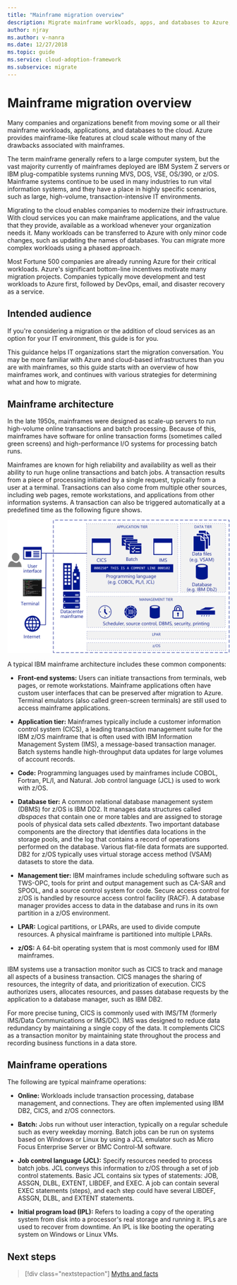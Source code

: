 ```yaml
---
title: "Mainframe migration overview"
description: Migrate mainframe workloads, apps, and databases to Azure, for a proven, highly available, scalable infrastructure without many of the drawbacks of mainframes.
author: njray
ms.author: v-nanra
ms.date: 12/27/2018
ms.topic: guide
ms.service: cloud-adoption-framework
ms.subservice: migrate
---
```


<!-- cspell:ignore nanra njray dbspaces dbextents VSAM RACF LPARS ASSGN DLBL EXTENT LIBDEF EXEC IPLs -->

# Mainframe migration overview

Many companies and organizations benefit from moving some or all their mainframe workloads, applications, and databases to the cloud. Azure provides mainframe-like features at cloud scale without many of the drawbacks associated with mainframes.

The term mainframe generally refers to a large computer system, but the vast majority currently of mainframes deployed are IBM System Z servers or IBM plug-compatible systems running MVS, DOS, VSE, OS/390, or z/OS. Mainframe systems continue to be used in many industries to run vital information systems, and they have a place in highly specific scenarios, such as large, high-volume, transaction-intensive IT environments.

Migrating to the cloud enables companies to modernize their infrastructure. With cloud services you can make mainframe applications, and the value that they provide, available as a workload whenever your organization needs it. Many workloads can be transferred to Azure with only minor code changes, such as updating the names of databases. You can migrate more complex workloads using a phased approach.

Most Fortune 500 companies are already running Azure for their critical workloads. Azure's significant bottom-line incentives motivate many migration projects. Companies typically move development and test workloads to Azure first, followed by DevOps, email, and disaster recovery as a service.

## Intended audience

If you're considering a migration or the addition of cloud services as an option for your IT environment, this guide is for you.

This guidance helps IT organizations start the migration conversation. You may be more familiar with Azure and cloud-based infrastructures than you are with mainframes, so this guide starts with an overview of how mainframes work, and continues with various strategies for determining what and how to migrate.

## Mainframe architecture

In the late 1950s, mainframes were designed as scale-up servers to run high-volume online transactions and batch processing. Because of this, mainframes have software for online transaction forms (sometimes called green screens) and high-performance I/O systems for processing batch runs.

Mainframes are known for high reliability and availability as well as their ability to run huge online transactions and batch jobs. A transaction results from a piece of processing initiated by a single request, typically from a user at a terminal. Transactions can also come from multiple other sources, including web pages, remote workstations, and applications from other information systems. A transaction can also be triggered automatically at a predefined time as the following figure shows.

![Components in a typical IBM mainframe architecture](../../_images/mainframe-migration/mainframe-architecture.png)

A typical IBM mainframe architecture includes these common components:

- **Front-end systems:** Users can initiate transactions from terminals, web pages, or remote workstations. Mainframe applications often have custom user interfaces that can be preserved after migration to Azure. Terminal emulators (also called green-screen terminals) are still used to access mainframe applications.

- **Application tier:** Mainframes typically include a customer information control system (CICS), a leading transaction management suite for the IBM z/OS mainframe that is often used with IBM Information Management System (IMS), a message-based transaction manager. Batch systems handle high-throughput data updates for large volumes of account records.

- **Code:** Programming languages used by mainframes include COBOL, Fortran, PL/I, and Natural. Job control language (JCL) is used to work with z/OS.

- **Database tier:** A common relational database management system (DBMS) for z/OS is IBM DD2. It manages data structures called *dbspaces* that contain one or more tables and are assigned to storage pools of physical data sets called *dbextents*. Two important database components are the directory that identifies data locations in the storage pools, and the log that contains a record of operations performed on the database. Various flat-file data formats are supported. DB2 for z/OS typically uses virtual storage access method (VSAM) datasets to store the data.

- **Management tier:** IBM mainframes include scheduling software such as TWS-OPC, tools for print and output management such as CA-SAR and SPOOL, and a source control system for code. Secure access control for z/OS is handled by resource access control facility (RACF). A database manager provides access to data in the database and runs in its own partition in a z/OS environment.

- **LPAR:** Logical partitions, or LPARs, are used to divide compute resources. A physical mainframe is partitioned into multiple LPARs.

- **z/OS:** A 64-bit operating system that is most commonly used for IBM mainframes.

IBM systems use a transaction monitor such as CICS to track and manage all aspects of a business transaction. CICS manages the sharing of resources, the integrity of data, and prioritization of execution. CICS authorizes users, allocates resources, and passes database requests by the application to a database manager, such as IBM DB2.

For more precise tuning, CICS is commonly used with IMS/TM (formerly IMS/Data Communications or IMS/DC). IMS was designed to reduce data redundancy by maintaining a single copy of the data. It complements CICS as a transaction monitor by maintaining state throughout the process and recording business functions in a data store.

## Mainframe operations

The following are typical mainframe operations:

- **Online:** Workloads include transaction processing, database management, and connections. They are often implemented using IBM DB2, CICS, and z/OS connectors.

- **Batch:** Jobs run without user interaction, typically on a regular schedule such as every weekday morning. Batch jobs can be run on systems based on Windows or Linux by using a JCL emulator such as Micro Focus Enterprise Server or BMC Control-M software.

- **Job control language (JCL):** Specify resources needed to process batch jobs. JCL conveys this information to z/OS through a set of job control statements. Basic JCL contains six types of statements: JOB, ASSGN, DLBL, EXTENT, LIBDEF, and EXEC. A job can contain several EXEC statements (steps), and each step could have several LIBDEF, ASSGN, DLBL, and EXTENT statements.

- **Initial program load (IPL):**  Refers to loading a copy of the operating system from disk into a processor's real storage and running it. IPLs are used to recover from downtime. An IPL is like booting the operating system on Windows or Linux VMs.

## Next steps

> [!div class="nextstepaction"]
> [Myths and facts](./myths-and-facts.md)
